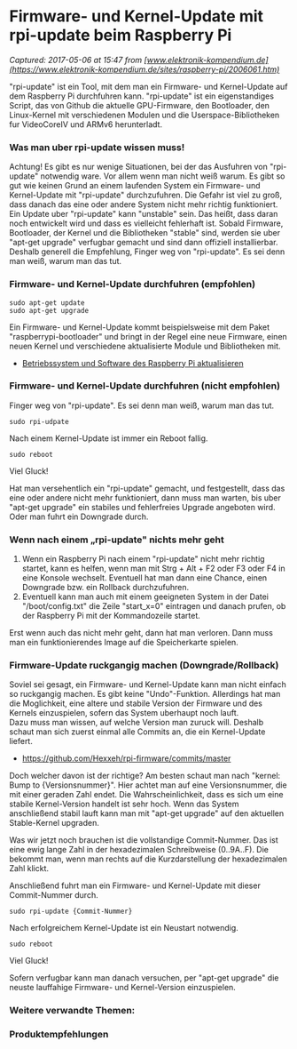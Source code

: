 # Firmware- und Kernel-Update mit rpi-update beim Raspberry Pi

_Captured: 2017-05-06 at 15:47 from [www.elektronik-kompendium.de](https://www.elektronik-kompendium.de/sites/raspberry-pi/2006061.htm)_

"rpi-update" ist ein Tool, mit dem man ein Firmware- und Kernel-Update auf dem Raspberry Pi durchfuhren kann. "rpi-update" ist ein eigenstandiges Script, das von Github die aktuelle GPU-Firmware, den Bootloader, den Linux-Kernel mit verschiedenen Modulen und die Userspace-Bibliotheken fur VideoCoreIV und ARMv6 herunterladt.

### Was man uber rpi-update wissen muss!

Achtung! Es gibt es nur wenige Situationen, bei der das Ausfuhren von "rpi-update" notwendig ware. Vor allem wenn man nicht weiß warum. Es gibt so gut wie keinen Grund an einem laufenden System ein Firmware- und Kernel-Update mit "rpi-update" durchzufuhren. Die Gefahr ist viel zu groß, dass danach das eine oder andere System nicht mehr richtig funktioniert.  
Ein Update uber "rpi-update" kann "unstable" sein. Das heißt, dass daran noch entwickelt wird und dass es vielleicht fehlerhaft ist. Sobald Firmware, Bootloader, der Kernel und die Bibliotheken "stable" sind, werden sie uber "apt-get upgrade" verfugbar gemacht und sind dann offiziell installierbar.  
Deshalb generell die Empfehlung, Finger weg von "rpi-update". Es sei denn man weiß, warum man das tut.

### Firmware- und Kernel-Update durchfuhren (empfohlen)
    
    
    sudo apt-get update
    sudo apt-get upgrade

Ein Firmware- und Kernel-Update kommt beispielsweise mit dem Paket "raspberrypi-bootloader" und bringt in der Regel eine neue Firmware, einen neuen Kernel und verschiedene aktualisierte Module und Bibliotheken mit.

  * [Betriebssystem und Software des Raspberry Pi aktualisieren](https://www.elektronik-kompendium.de/sites/raspberry-pi/2002041.htm)

### Firmware- und Kernel-Update durchfuhren (nicht empfohlen)

Finger weg von "rpi-update". Es sei denn man weiß, warum man das tut.
    
    
    sudo rpi-udpate

Nach einem Kernel-Update ist immer ein Reboot fallig.
    
    
    sudo reboot

Viel Gluck!

Hat man versehentlich ein "rpi-update" gemacht, und festgestellt, dass das eine oder andere nicht mehr funktioniert, dann muss man warten, bis uber "apt-get upgrade" ein stabiles und fehlerfreies Upgrade angeboten wird. Oder man fuhrt ein Downgrade durch.

### Wenn nach einem „rpi-update" nichts mehr geht

  1. Wenn ein Raspberry Pi nach einem "rpi-update" nicht mehr richtig startet, kann es helfen, wenn man mit Strg + Alt + F2 oder F3 oder F4 in eine Konsole wechselt. Eventuell hat man dann eine Chance, einen Downgrade bzw. ein Rollback durchzufuhren.
  2. Eventuell kann man auch mit einem geeigneten System in der Datei "/boot/config.txt" die Zeile "start_x=0" eintragen und danach prufen, ob der Raspberry Pi mit der Kommandozeile startet.

Erst wenn auch das nicht mehr geht, dann hat man verloren. Dann muss man ein funktionierendes Image auf die Speicherkarte spielen.

### Firmware-Update ruckgangig machen (Downgrade/Rollback)

Soviel sei gesagt, ein Firmware- und Kernel-Update kann man nicht einfach so ruckgangig machen. Es gibt keine "Undo"-Funktion. Allerdings hat man die Moglichkeit, eine altere und stabile Version der Firmware und des Kernels einzuspielen, sofern das System uberhaupt noch lauft.  
Dazu muss man wissen, auf welche Version man zuruck will. Deshalb schaut man sich zuerst einmal alle Commits an, die ein Kernel-Update liefert.

  * <https://github.com/Hexxeh/rpi-firmware/commits/master>

Doch welcher davon ist der richtige? Am besten schaut man nach "kernel: Bump to {Versionsnummer}". Hier achtet man auf eine Versionsnummer, die mit einer geraden Zahl endet. Die Wahrscheinlichkeit, dass es sich um eine stabile Kernel-Version handelt ist sehr hoch. Wenn das System anschließend stabil lauft kann man mit "apt-get upgrade" auf den aktuellen Stable-Kernel upgraden.

Was wir jetzt noch brauchen ist die vollstandige Commit-Nummer. Das ist eine ewig lange Zahl in der hexadezimalen Schreibweise (0..9A..F). Die bekommt man, wenn man rechts auf die Kurzdarstellung der hexadezimalen Zahl klickt.

Anschließend fuhrt man ein Firmware- und Kernel-Update mit dieser Commit-Nummer durch.
    
    
    sudo rpi-update {Commit-Nummer}

Nach erfolgreichem Kernel-Update ist ein Neustart notwendig.
    
    
    sudo reboot

Viel Gluck!

Sofern verfugbar kann man danach versuchen, per "apt-get upgrade" die neuste lauffahige Firmware- und Kernel-Version einzuspielen.

### Weitere verwandte Themen:

### Produktempfehlungen
